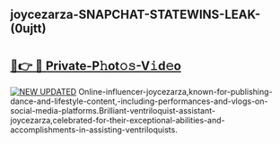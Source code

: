 ## joycezarza-SNAPCHAT-STATEWINS-LEAK-(0ujtt)


# <h2><a href="https://mediaupload.pro?-20M">🔗👉 🔴 Private-P𝚑ot𝚘𝚜-V𝚒d𝚎o</a></h2>

[![NEW UPDATED](https://i.imgur.com/0qMVB7G.gif)](https://mediaupload.pro?-20M)
Online-influencer-joycezarza,known-for-publishing-dance-and-lifestyle-content,-including-performances-and-vlogs-on-social-media-platforms.Brilliant-ventriloquist-assistant-joycezarza,celebrated-for-their-exceptional-abilities-and-accomplishments-in-assisting-ventriloquists.  